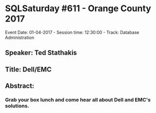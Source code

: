 # SQLSaturday #611 - Orange County 2017
Event Date: 01-04-2017 - Session time: 12:30:00 - Track: Database Administration
## Speaker: Ted Stathakis
## Title: Dell/EMC
## Abstract:
### Grab your box lunch and come hear all about Dell and EMC's solutions.
